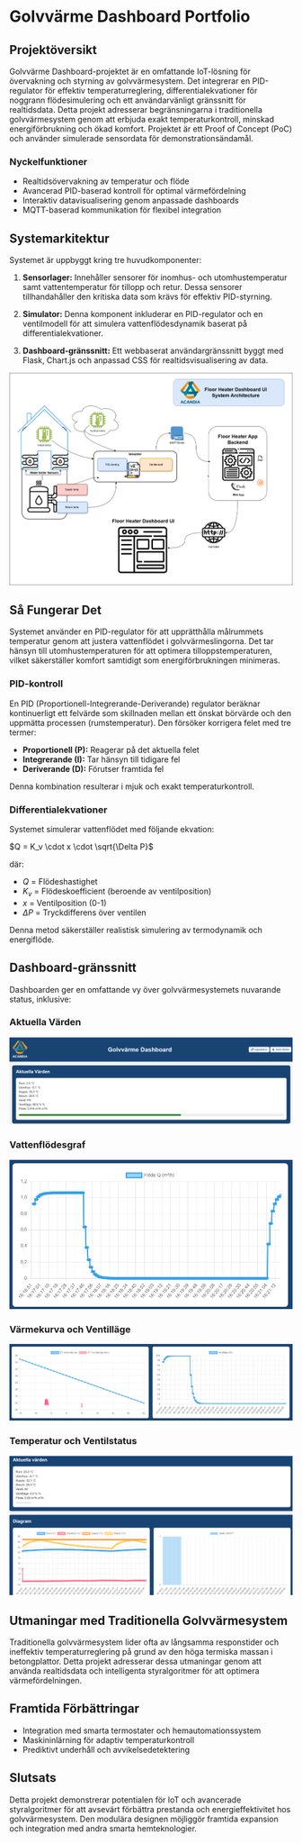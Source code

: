 # Golvvärme Dashboard Portfolio

## Projektöversikt

Golvvärme Dashboard-projektet är en omfattande IoT-lösning för övervakning och styrning av golvvärmesystem. Det integrerar en PID-regulator för effektiv temperaturreglering, differentialekvationer för noggrann flödesimulering och ett användarvänligt gränssnitt för realtidsdata. Detta projekt adresserar begränsningarna i traditionella golvvärmesystem genom att erbjuda exakt temperaturkontroll, minskad energiförbrukning och ökad komfort. Projektet är ett Proof of Concept (PoC) och använder simulerade sensordata för demonstrationsändamål.

### Nyckelfunktioner

* Realtidsövervakning av temperatur och flöde
* Avancerad PID-baserad kontroll för optimal värmefördelning
* Interaktiv datavisualisering genom anpassade dashboards
* MQTT-baserad kommunikation för flexibel integration

## Systemarkitektur

Systemet är uppbyggt kring tre huvudkomponenter:

1. **Sensorlager:** Innehåller sensorer för inomhus- och utomhustemperatur samt vattentemperatur för tillopp och retur. Dessa sensorer tillhandahåller den kritiska data som krävs för effektiv PID-styrning.

2. **Simulator:** Denna komponent inkluderar en PID-regulator och en ventilmodell för att simulera vattenflödesdynamik baserat på differentialekvationer.

3. **Dashboard-gränssnitt:** Ett webbaserat användargränssnitt byggt med Flask, Chart.js och anpassad CSS för realtidsvisualisering av data.

![Systemarkitektur](./golvvarme-diagram.png)

## Så Fungerar Det

Systemet använder en PID-regulator för att upprätthålla målrummets temperatur genom att justera vattenflödet i golvvärmeslingorna. Det tar hänsyn till utomhustemperaturen för att optimera tilloppstemperaturen, vilket säkerställer komfort samtidigt som energiförbrukningen minimeras.

### PID-kontroll

En PID (Proportionell-Integrerande-Deriverande) regulator beräknar kontinuerligt ett felvärde som skillnaden mellan ett önskat börvärde och den uppmätta processen (rumstemperatur). Den försöker korrigera felet med tre termer:

* **Proportionell (P):** Reagerar på det aktuella felet
* **Integrerande (I):** Tar hänsyn till tidigare fel
* **Deriverande (D):** Förutser framtida fel

Denna kombination resulterar i mjuk och exakt temperaturkontroll.

### Differentialekvationer

Systemet simulerar vattenflödet med följande ekvation:

\$Q = K\_v \cdot x \cdot \sqrt{\Delta P}\$

där:

* $Q$ = Flödeshastighet
* $K_v$ = Flödeskoefficient (beroende av ventilposition)
* $x$ = Ventilposition (0-1)
* $\Delta P$ = Tryckdifferens över ventilen

Denna metod säkerställer realistisk simulering av termodynamik och energiflöde.

## Dashboard-gränssnitt

Dashboarden ger en omfattande vy över golvvärmesystemets nuvarande status, inklusive:

### Aktuella Värden

![Aktuella Värden](./current-values.png)

### Vattenflödesgraf

![Vattenflödesgraf](./water-flow-graph.png)

### Värmekurva och Ventilläge

![Värmekurva och Ventilläge](./warming-curve-valve-position.png)

### Temperatur och Ventilstatus

![Temperatur och Ventilstatus](./temperature-valve-state-graph.png)

## Utmaningar med Traditionella Golvvärmesystem

Traditionella golvvärmesystem lider ofta av långsamma responstider och ineffektiv temperaturreglering på grund av den höga termiska massan i betongplattor. Detta projekt adresserar dessa utmaningar genom att använda realtidsdata och intelligenta styralgoritmer för att optimera värmefördelningen.

## Framtida Förbättringar

* Integration med smarta termostater och hemautomationssystem
* Maskininlärning för adaptiv temperaturkontroll
* Prediktivt underhåll och avvikelsedetektering

## Slutsats

Detta projekt demonstrerar potentialen för IoT och avancerade styralgoritmer för att avsevärt förbättra prestanda och energieffektivitet hos golvvärmesystem. Den modulära designen möjliggör framtida expansion och integration med andra smarta hemteknologier.
